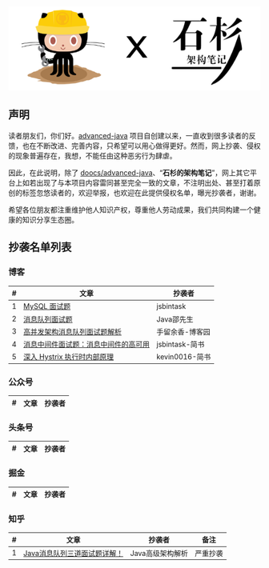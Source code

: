 <p align="center">
  <a href="https://github.com/doocs/advanced-java"><img src="./images/advanced-java-doocs-shishan.png" alt="维权行动"></a>
</p>

## 声明
读者朋友们，你们好。[advanced-java](https://github.com/doocs/advanced-java) 项目自创建以来，一直收到很多读者的反馈，也在不断改进、完善内容，只希望可以用心做得更好。然而，网上抄袭、侵权的现象普遍存在，我想，不能任由这种恶劣行为肆虐。

因此，在此说明，除了 [doocs/advanced-java](https://github.com/doocs/advanced-java)、“**石杉的架构笔记**”，网上其它平台上如若出现了与本项目内容雷同甚至完全一致的文章，不注明出处、甚至打着原创的标签忽悠读者的，欢迎举报，也欢迎在此提供侵权名单，曝光抄袭者，谢谢。

希望各位朋友都注重维护他人知识产权，尊重他人劳动成果，我们共同构建一个健康的知识分享生态圈。

## 抄袭名单列表

### 博客
| # | 文章 | 抄袭者 |
|---|---|---|
| 1 | [MySQL 面试题](https://jsbintask.cn/2019/02/17/interview/interview-high-concurrency-design/) | jsbintask |
| 2 | [消息队列面试题](https://blog.51cto.com/13904503/2351522) | Java邵先生 |
| 3 | [高并发架构消息队列面试题解析](https://www.cnblogs.com/yuxiang1/p/10542569.html) | 手留余香-博客园 |
| 4 | [消息中间件面试题：消息中间件的高可用](https://www.jianshu.com/p/92862edc7c51) | jsbintask-简书 |
| 5 | [深入 Hystrix 执行时内部原理](https://www.jianshu.com/p/1a14401e219f) | kevin0016-简书 |


### 公众号
| # | 文章 | 抄袭者 |
|---|---|---|

### 头条号
| # | 文章 | 抄袭者 |
|---|---|---|

### 掘金
| # | 文章 | 抄袭者 |
|---|---|---|

### 知乎
| # | 文章 | 抄袭者 | 备注 |
|---|---|---|---|
| 1 | [Java消息队列三道面试题详解！](https://zhuanlan.zhihu.com/p/62739616) | Java高级架构解析 | 严重抄袭 |
